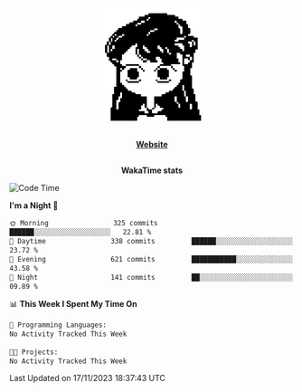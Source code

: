 ##

<p align="center">
  <img src="./person.gif" />
</p>

##

<div align="center">
  <p>
    <strong>
    <a href='https://domm.me'>Website</a>
    </strong>
  </p>
</div>

##

<div align="center">
  <p>
    <strong>
    WakaTime stats
    </strong>
  </p>
</div>

<!--START_SECTION:waka-->
![Code Time](http://img.shields.io/badge/Code%20Time-119%20hrs%2045%20mins-blue)

**I'm a Night 🦉** 

```text
🌞 Morning                325 commits         ██████░░░░░░░░░░░░░░░░░░░   22.81 % 
🌆 Daytime                338 commits         ██████░░░░░░░░░░░░░░░░░░░   23.72 % 
🌃 Evening                621 commits         ███████████░░░░░░░░░░░░░░   43.58 % 
🌙 Night                  141 commits         ██░░░░░░░░░░░░░░░░░░░░░░░   09.89 % 
```


📊 **This Week I Spent My Time On** 

```text
💬 Programming Languages: 
No Activity Tracked This Week

🐱‍💻 Projects: 
No Activity Tracked This Week
```


 Last Updated on 17/11/2023 18:37:43 UTC
<!--END_SECTION:waka-->

